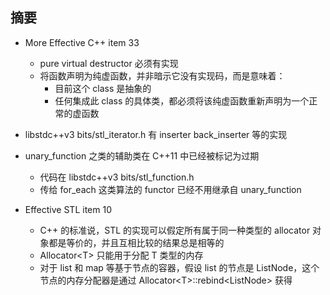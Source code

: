 ## 摘要

* More Effective C++ item 33
    * pure virtual destructor 必须有实现
    * 将函数声明为纯虚函数，并非暗示它没有实现码，而是意味着：
        * 目前这个 class 是抽象的
        * 任何集成此 class 的具体类，都必须将该纯虚函数重新声明为一个正常的虚函数

* libstdc++v3 bits/stl\_iterator.h 有 inserter back\_inserter 等的实现

* unary\_function 之类的辅助类在 C++11 中已经被标记为过期
    * 代码在 libstdc++v3 bits/stl\_function.h
    * 传给 for\_each 这类算法的 functor 已经不用继承自 unary\_function

* Effective STL item 10
    * C++ 的标准说，STL 的实现可以假定所有属于同一种类型的 allocator 对象都是等价的，并且互相比较的结果总是相等的
    * Allocator&lt;T&gt; 只能用于分配 T 类型的内存
    * 对于 list 和 map 等基于节点的容器，假设 list 的节点是 ListNode，这个节点的内存分配器是通过 Allocator&lt;T&gt;::rebind&lt;ListNode&gt; 获得
